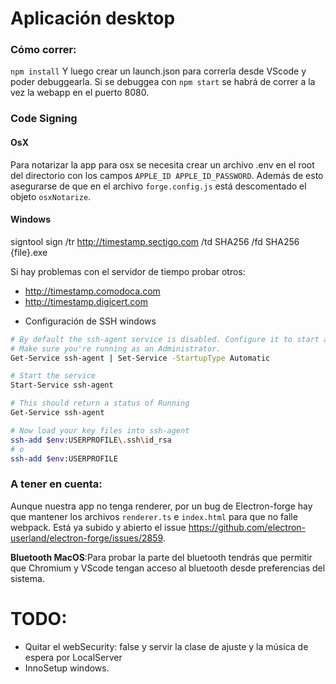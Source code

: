 # Aplicación desktop

### Cómo correr:

`npm install`
Y luego crear un launch.json para correrla desde VScode y poder debuggearla.
Si se debuggea con `npm start` se habrá de correr a la vez la webapp en el puerto 8080.

### Code Signing

#### OsX

Para notarizar la app para osx se necesita crear un archivo .env en el root del directorio con los campos `APPLE_ID APPLE_ID_PASSWORD`. Además de esto asegurarse de que en el archivo `forge.config.js` está descomentado el objeto `osxNotarize`.

#### Windows

signtool sign /tr http://timestamp.sectigo.com /td SHA256 /fd SHA256 {file}.exe

Si hay problemas con el servidor de tiempo probar otros:

- http://timestamp.comodoca.com
- http://timestamp.digicert.com

* Configuración de SSH windows

```bash
# By default the ssh-agent service is disabled. Configure it to start automatically.
# Make sure you're running as an Administrator.
Get-Service ssh-agent | Set-Service -StartupType Automatic

# Start the service
Start-Service ssh-agent

# This should return a status of Running
Get-Service ssh-agent

# Now load your key files into ssh-agent
ssh-add $env:USERPROFILE\.ssh\id_rsa
# o
ssh-add $env:USERPROFILE
```

### A tener en cuenta:

Aunque nuestra app no tenga renderer, por un bug de Electron-forge hay que mantener los archivos `renderer.ts` e `index.html` para que no falle webpack. Está ya subido y abierto el issue https://github.com/electron-userland/electron-forge/issues/2859.

**Bluetooth MacOS**:Para probar la parte del bluetooth tendrás que permitir que Chromium y VScode tengan acceso al bluetooth desde preferencias del sistema.

# TODO:

- Quitar el webSecurity: false y servir la clase de ajuste y la música de espera por LocalServer
- InnoSetup windows.
